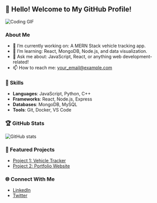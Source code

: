 ## 👋 Hello! Welcome to My GitHub Profile!

![Coding GIF](https://media.giphy.com/media/13HgwGsXF0aiGY/giphy.gif)

### About Me
- 🔭 I’m currently working on: A MERN Stack vehicle tracking app.
- 🌱 I’m learning: React, MongoDB, Node.js, and data visualization.
- 💬 Ask me about: JavaScript, React, or anything web development-related!
- 📫 How to reach me: [your_email@example.com](mailto:your_email@example.com)

### 🚀 Skills
- **Languages**: JavaScript, Python, C++
- **Frameworks**: React, Node.js, Express
- **Databases**: MongoDB, MySQL
- **Tools**: Git, Docker, VS Code

### 🏆 GitHub Stats
![GitHub stats](https://github-readme-stats.vercel.app/api?username=yourusername&show_icons=true&theme=radical)

### 📝 Featured Projects
- [Project 1: Vehicle Tracker](https://github.com/yourusername/vehicle-tracker)
- [Project 2: Portfolio Website](https://github.com/yourusername/portfolio)

### 🌐 Connect With Me
- [LinkedIn](https://linkedin.com/in/yourusername)
- [Twitter](https://twitter.com/yourusername)
